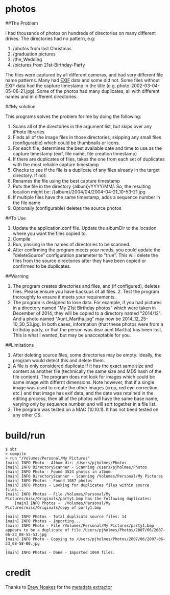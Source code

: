 photos
======

##The Problem

I had thousands of photos on hundreds of directories on many different drives. The directories had no pattern, e.g:

1. /photos from last Christmas
2. /graduation pictures
3. /the_Wedding
4. /pictures from 21st-Birthday-Party

The files were captured by all different cameras, and had very different file name patterns. Many had [EXIF](http://en.wikipedia.org/wiki/Exchangeable_image_file_format) data and some did not. Some files without EXIF data had the capture timestamp in the title (e.g. photo-2002-03-04-05-06-21.jpg). Some of the photos had many duplicates, all with different names and in different directories.

##My solution

This programs solves the problem for me by doing the following:

1. Scans all of the directories in the argument list, but skips over any iPhoto libraries
2. Finds all of the image files in those directories, skipping any small files (configurable) which could be thumbnails or icons.
3. For each file, determines the best available date and time to use as the capture timestamp (exif, file name, file creation timestamp)
4. If there are duplicates of files, takes the one from each set of duplicates with the most reliable capture timestamp
5. Checks to see if the file is a duplicate of any files already in the target directory. If not:
6. Renames the file using the best capture timestamp
7. Puts the file in the directory {album}/YYYY/MM/. So, the resulting location might be: /{album}/2004/04/2004-04-21_10-53-21.jpg
8. If multiple files have the same timestamp, adds a sequence number in the file name
9. Optionally (configurable) deletes the source photos

##To Use
1. Update the application.conf file. Update the albumDir to the location where you want the files copied to.
2. Compile
3. Run, passing in the names of directories to be scanned.
4. After confirming the program meets your needs, you could update the "deleteSource" configuration parameter to "true". This will delete the files from the source directories after they have been copied or confirmed to be duplicates. 

##Warning
1. The program creates directories and files, and (if configured), deletes files. Please ensure you have backups of all files. 2. Test the program thoroughly to ensure it meets your requirements.
3. The program is designed to lose data. For example, if you had pictures in a directory named "My 21st Birthday photos" which were taken in December of 2014, they will be copied to a directory named "2014/12". And a photo named "Aunt_Martha.jpg" may now be 2014_12_25-10_30_53.jpg. In both cases, information (that these photos were from a birthday party, or that the person was dear aunt Martha) has been lost. This is what I wanted, but may be unacceptable for you.

##Limitations
1. After deleting source files, some directories may be empty. Ideally, the program would detect this and delete them.
2. A file is only considered duplicate if it has the exact same size and content as another file (technically the same size and MD5 hash of the file content). The program does not look for images which could be same image with differnt dimensions. Note however, that if a single image was used to create the other images (crop, red eye correction, etc.) and that image has exif data, and the date was retained in the editing process, then all of the photos will have the same base name, varying only by sequence number, and will sort together in a file list.
3. The porgram was tested on a MAC (10.10.1). It has not beed tested on any other OS.

build/run
=====

    $ sbt
    > compile
    > run "/Volumes/Personal/My Pictures"
    [main] INFO Photo - Album dir: /Users/pjholmes/Photos
    [main] INFO DirectoryScanner - Scanning /Users/pjholmes/Photos
    [main] INFO Photo - Found 3524 photos in album
    [main] INFO DirectoryScanner - Scanning /Volumes/Personal/My Pictures
    [main] INFO Photos - Found 1087 photos
    [main] INFO Photos - Looking for duplicates files within source files...
    [main] INFO Photos - File /Volumes/Personal/My Pictures/misc/Originals/party1.bmp has the following duplicates:
        [main] INFO Photos -  /Volumes/Personal/My Pictures/misc/Originals/copy of party1.bmp
    ... 
    [main] INFO Photos - Total duplicate source files: 14
    [main] INFO Photos - Importing...
    [main] INFO Photo - File /Volumes/Personal/My Pictures/party1.bmp appears to be a duplicate of file /Users/pjholmes/Photos/2007/06/2007-06-23_08-55-53.jpg
    [main] INFO Photo - Copying to /Users/pjholmes/Photos/2007/06/2007-06-23_08-58-00.jpg
    ...
    [main] INFO Photos - Done - Imported 1069 files.

credit
======

Thanks to [Drew Noakes](https://drewnoakes.com/code/exif/) for the [metadata extractor](https://github.com/drewnoakes/metadata-extractor)

